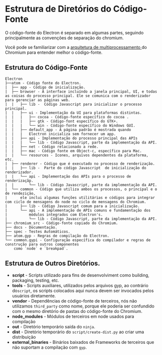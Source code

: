 # Estrutura de Diretórios do Código-Fonte

O código-fonte do Electron é separado em algumas partes, seguindo principalmente as convenções de separação do chromium. 

Você pode se familiarizar com a [arquitetura de multiprocessamento ](http://dev.chromium.org/developers/design-documents/multi-process-architecture) do Chromium para entender melhor o código-fonte.


## Estrutura do Código-Fonte

```
Electron
├──atom - Código fonte do Electron.
|  ├── app - Código de inicialização.
|  ├── browser - A interface incluíndo a janela principal, UI, e todas as coisas do processo principal. Ele se comunica com o renderizador para gerenciar as páginas web.
|  |   ├── lib -  Código Javascript para inicializar o processo principal.
|  |   ├── ui - Implementação da UI para plataformas distintas.
|  |   |   ├── cocoa - Código-fonte específico do cocoa .
|  |   |   ├── gtk - Código-font específico do GTK+.
|  |   |   └── win - Código-fonte específico do Windows GUI.
|  |   ├── default_app - A página padrão é mostrada quando 
|  |   |   Electron inicializa sem fornecer um app.
|  |   ├── api - Implementação do processo principal das APIs
|  |   |   └── lib - Código Javascript, parte da implementação da API.
|  |   ├── net - Código relacionado a rede.
|  |   ├── mac - Código fonte em Object-c, específico para Mac.
|  |   └── resources - Icones, arquivos dependentes da plataforma, etc.
|  ├── renderer - Código que é executado no processo de renderização.
|  |   ├── lib -  Parte do código Javascript  de inicialização do renderizador.
|  |   └── api - Implementação das APIs para o processo de renderizaçãp.
|  |       └── lib - Código Javascript, parte da implementação da API.
|  └── common - Código que utiliza ambos os processos, o principal e o de rendezição,
|      ele inclui algumas funções utilitárias e códigos para integrar com ciclo de mensagens do node no ciclo de mensagens do Chromium.
|      ├── lib - Código Javascript comum para a inicialização.
|      └── api - A implementação de APIs comuns e fundamentação dos
|          módulos integrados com Electron's.
|          └── lib - Código Javascript, parte da implementação da API.
├── chromium_src - Código-fonte copiado do Chromium.
├── docs - Documentação.
├── spec - Testes Automáticos.
├── atom.gyp - Regras de compilação do Electron.
└── common.gypi - Configuração específica do compilador e regras de construção para outros componentes
    como `node` e `breakpad`.
```

## Estrutura de Outros Diretórios.

* **script** - Scripts utilizado para fins de desenvolviment como building, packaging, testing, etc.
* **tools** - Scripts auxiliares, utilizados pelos arquivos gyp, ao contrário do`script`, os scripts colocados aqui nunca devem ser invocados pelos usuários diretamente.
* **vendor** - Dependências de código-fonte de terceiros, nós não utilizamos  `third_party` como nome, porque ele poderia ser confundido com o mesmo diretório de pastas do código-fonte do Chromium.
* **node_modules** - Módulos de terceiros em node usados para compilação
* **out** - Diretório temporário saída do `ninja`.
* **dist** - Diretório temporário do `script/create-dist.py` ao criar uma distribuição
* **external_binaries** - Binários baixados de Frameworks de terceiros que não suportam a compilação com `gyp`.

